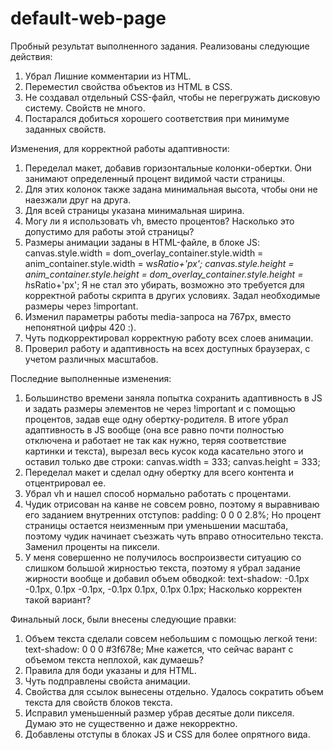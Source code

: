 # default-web-page
Пробный результат выполненного задания.
Реализованы следующие действия:
1. Убрал Лишние комментарии из HTML.
2. Переместил свойства объектов из HTML в CSS.
3. Не создавал отдельный CSS-файл, чтобы не перегружать дисковую систему. Свойств не много.
4. Постарался добиться хорошего соответствия при минимуме заданных свойств.

Изменения, для корректной работы адаптивности:
1. Переделал макет, добавив горизонтальные колонки-обертки. Они занимают определенный процент видимой части страницы.
2. Для этих колонок также задана минимальная высота, чтобы они не наезжали друг на друга.
3. Для всей страницы указана минимальная ширина.
4. Могу ли я использовать vh, вместо процентов? Насколько это допустимо для работы этой страницы?
5. Размеры анимации заданы в HTML-файле, в блоке JS:
canvas.style.width = dom_overlay_container.style.width = anim_container.style.width =  w*sRatio+'px';
canvas.style.height = anim_container.style.height = dom_overlay_container.style.height = h*sRatio+'px';
Я не стал это убирать, возможно это требуется для корректной работы скрипта в других условиях.
Задал необходимые размеры через !important.
6. Изменил параметры работы media-запроса на 767px, вместо непонятной цифры 420 :).
7. Чуть подкорректировал корректную работу всех слоев анимации.
8. Проверил работу и адаптивность на всех доступных браузерах, с учетом различных масштабов.

Последние выполненные изменения:
1. Большинство времени заняла попытка сохранить адаптивность в JS и задать размеры элементов не через !important и с помощью процентов, задав еще одну обертку-родителя.
В итоге убрал адаптивность в JS вообще (она все равно почти полностью отключена и работает не так как нужно, теряя соответствие картинки и текста), вырезал весь кусок кода касательно этого и оставил только две строки:
canvas.width = 333;
canvas.height = 333;
2. Переделал макет и сделал одну обертку для всего контента и отцентрировал ее.
3. Убрал vh и нашел способ нормально работать с процентами.
4. Чудик отрисован на канве не совсем ровно, поэтому я выравниваю его заданием внутренних отступов:
padding: 0 0 0 2.8%;
Но процент страницы остается неизменным при уменьшении масштаба, поэтому чудик начинает съезжать чуть вправо относительно текста. Заменил проценты на пиксели.
5. У меня совершенно не получилось воспроизвести ситуацию со слишком большой жирностью текста, поэтому я убрал задание жирности вообще и добавил объем обводкой:
text-shadow: -0.1px -0.1px, 0.1px -0.1px, -0.1px 0.1px, 0.1px 0.1px;
Насколько корректен такой вариант?

Финальный лоск, были внесены следующие правки:
1. Объем текста сделали совсем небольшим с помощью легкой тени: text-shadow: 0 0 0 #3f678e;
Мне кажется, что сейчас варант с объемом текста неплохой, как думаешь?
2. Правила для боди указаны и для HTML.
3. Чуть подправлены свойста анимации.
4. Свойства для ссылок вынесены отдельно. Удалось сократить объем текста для свойств блоков текста.
5. Исправил уменьшенный размер убрав десятые доли пикселя. Думаю это не существенно и даже некорректно.
6. Добавлены отступы в блоках JS и CSS для более опрятного вида.
